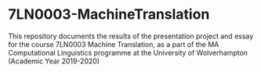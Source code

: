 # 7LN0003-MachineTranslation

This repository documents the results of the presentation project and essay for the course 7LN0003 Machine Translation, as a part of the MA Computational Linguistics programme at the University of Wolverhampton (Academic Year 2019-2020)
